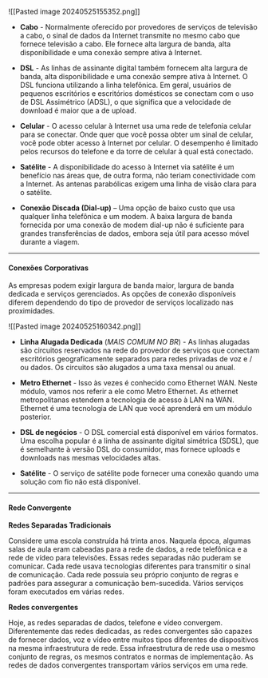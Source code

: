 ![[Pasted image 20240525155352.png]]

- **Cabo** - Normalmente oferecido por provedores de serviços de televisão a cabo, o sinal de dados da Internet transmite no mesmo cabo que fornece televisão a cabo. Ele fornece alta largura de banda, alta disponibilidade e uma conexão sempre ativa à Internet.

- **DSL** - As linhas de assinante digital também fornecem alta largura de banda, alta disponibilidade e uma conexão sempre ativa à Internet. O DSL funciona utilizando a linha telefônica. Em geral, usuários de pequenos escritórios e escritórios domésticos se conectam com o uso de DSL Assimétrico (ADSL), o que significa que a velocidade de download é maior que a de upload.

- **Celular** - O acesso celular à Internet usa uma rede de telefonia celular para se conectar. Onde quer que você possa obter um sinal de celular, você pode obter acesso à Internet por celular. O desempenho é limitado pelos recursos do telefone e da torre de celular à qual está conectado.

- **Satélite** - A disponibilidade do acesso à Internet via satélite é um benefício nas áreas que, de outra forma, não teriam conectividade com a Internet. As antenas parabólicas exigem uma linha de visão clara para o satélite.

- **Conexão Discada (Dial-up)** – Uma opção de baixo custo que usa qualquer linha telefônica e um modem. A baixa largura de banda fornecida por uma conexão de modem dial-up não é suficiente para grandes transferências de dados, embora seja útil para acesso móvel durante a viagem.


---

#### Conexões Corporativas
As empresas podem exigir largura de banda maior, largura de banda dedicada e serviços gerenciados. As opções de conexão disponíveis diferem dependendo do tipo de provedor de serviços localizado nas proximidades.

![[Pasted image 20240525160342.png]]

- **Linha Alugada Dedicada** (*MAIS COMUM NO BR*) - As linhas alugadas são circuitos reservados na rede do provedor de serviços que conectam escritórios geograficamente separados para redes privadas de voz e / ou dados. Os circuitos são alugados a uma taxa mensal ou anual.

- **Metro Ethernet** - Isso às vezes é conhecido como Ethernet WAN. Neste módulo, vamos nos referir a ele como Metro Ethernet. As ethernet metropolitanas estendem a tecnologia de acesso à LAN na WAN. Ethernet é uma tecnologia de LAN que você aprenderá em um módulo posterior.

- **DSL de negócios** - O DSL comercial está disponível em vários formatos. Uma escolha popular é a linha de assinante digital simétrica (SDSL), que é semelhante à versão DSL do consumidor, mas fornece uploads e downloads nas mesmas velocidades altas.

- **Satélite** - O serviço de satélite pode fornecer uma conexão quando uma solução com fio não está disponível.

---
#### Rede Convergente

**Redes Separadas Tradicionais**

Considere uma escola construída há trinta anos. Naquela época, algumas salas de aula eram cabeadas para a rede de dados, a rede telefônica e a rede de vídeo para televisões. Essas redes separadas não puderam se comunicar. Cada rede usava tecnologias diferentes para transmitir o sinal de comunicação. Cada rede possuía seu próprio conjunto de regras e padrões para assegurar a comunicação bem-sucedida. Vários serviços foram executados em várias redes.

**Redes convergentes**

Hoje, as redes separadas de dados, telefone e vídeo convergem. Diferentemente das redes dedicadas, as redes convergentes são capazes de fornecer dados, voz e vídeo entre muitos tipos diferentes de dispositivos na mesma infraestrutura de rede. Essa infraestrutura de rede usa o mesmo conjunto de regras, os mesmos contratos e normas de implementação. As redes de dados convergentes transportam vários serviços em uma rede.
